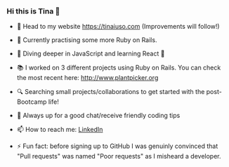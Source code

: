 ### Hi this is Tina 👋
- 🎉  Head to my website https://tinaiuso.com (Improvements will follow!)
- 🚧  Currently practising some more Ruby on Rails.
- 🤿  Diving deeper in JavaScript and learning React 💪
- 📚  I worked on 3 different projects using Ruby on Rails. You can check the most recent here: http://www.plantpicker.org
- 🔍  Searching small projects/collaborations to get started with the post-Bootcamp life!
- 💬  Always up for a good chat/receive friendly coding tips
- 📫  How to reach me: [LinkedIn](https://www.linkedin.com/in/concetta-iuso)

- ⚡ Fun fact: before signing up to GitHub I was genuinly convinced that "Pull requests" was named "Poor requests" as I misheard a developer.
